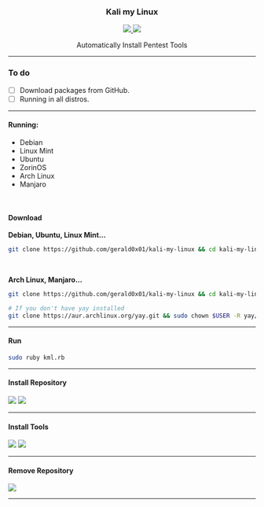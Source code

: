 <p align="center">
	<h3 align="center">Kali my Linux</h3>
</p>

<p align="center">
	<a target="__blank" href="#">
	  <img src="https://img.shields.io/badge/status-in progress-red?&style=for-the-badge"/>
	  <img src="https://img.shields.io/badge/license-apache-blue?&style=for-the-badge"/>
	</a>
	<p align="center">Automatically Install Pentest Tools</p>
</p>

---

<h3>To do</h3>

- [ ] Download packages from GitHub.
- [ ] Running in all distros.

___

<h4>Running:</h4>
 <ul>
  <li>Debian</li>
  <li>Linux Mint</li>
  <li>Ubuntu</li>
  <li>ZorinOS</li>
  <li>Arch Linux</li>
  <li>Manjaro</li>
</ul>

<br>

<h4>Download</h4>

<b>Debian, Ubuntu, Linux Mint...</b>

```sh
git clone https://github.com/gerald0x01/kali-my-linux && cd kali-my-linux && sudo apt-get install ruby && sudo chmod +x kml.rb
```

<br>

<b>Arch Linux, Manjaro...</b>

```sh
git clone https://github.com/gerald0x01/kali-my-linux && cd kali-my-linux && sudo pacman -S ruby && sudo chmod +x kml.rb
```

```sh
# If you don't have yay installed
git clone https://aur.archlinux.org/yay.git && sudo chown $USER -R yay/ && cd yay && makepkg -si
```

<hr>

<h4>Run</h4>

```sh
sudo ruby kml.rb
```

<hr>

<h4>Install Repository</h4>

<img src="https://user-images.githubusercontent.com/41551840/91669221-b5681c00-eae9-11ea-9d25-4b69842bac66.png">

<img src="https://user-images.githubusercontent.com/41551840/91669224-b731df80-eae9-11ea-8120-463c3bb7cbf4.png">

<hr>

<h4>Install Tools</h4>

<img src="https://user-images.githubusercontent.com/41551840/91669226-b8fba300-eae9-11ea-8eff-a14b3109d283.png">

<img src="https://user-images.githubusercontent.com/41551840/91669228-b9943980-eae9-11ea-99af-5ba8d9a3de5c.png">

<hr>

<h4>Remove Repository</h4>

<img src="https://user-images.githubusercontent.com/41551840/91669231-bac56680-eae9-11ea-811c-60820399c144.png">

<hr>
